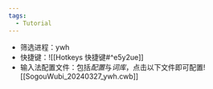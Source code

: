 ```yaml
---
tags:
  - Tutorial
---
```

- 筛选进程：ywh
- 快捷键：![[Hotkeys 快捷键#^e5y2ue]]
- 输入法配置文件：包括*配置*与*词库*，点击以下文件即可配置![[SogouWubi_20240327_ywh.cwb]]